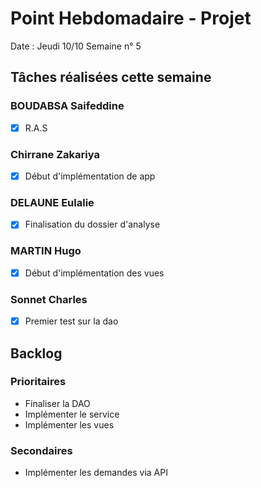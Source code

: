 # Point Hebdomadaire - Projet

Date : Jeudi 10/10
Semaine n° 5

## Tâches réalisées cette semaine


### BOUDABSA Saifeddine
- [x] R.A.S

### Chirrane Zakariya
- [x] Début d'implémentation de app
### DELAUNE Eulalie
- [x] Finalisation du dossier d'analyse

### MARTIN Hugo
- [x] Début d'implémentation des vues


### Sonnet Charles
- [x] Premier test sur la dao

## Backlog

### Prioritaires

- Finaliser la DAO
- Implémenter le service
- Implémenter les vues


### Secondaires

- Implémenter les demandes via API
